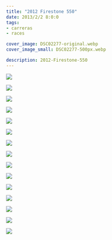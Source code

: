 ```yaml
---
title: "2012 Firestone 550"
date: 2013/2/2 8:0:0
tags: 
- carreras
- races

cover_image: DSC02277-original.webp
cover_image_small: DSC02277-500px.webp

description: 2012-Firestone-550
---
```



[![](DSC02277)](DSC02277-original.webp)

  

[![](DSC02278)](DSC02278-original.webp)

  

[![](DSC02297)](DSC02297-original.webp)

  

[![](DSC02329)](DSC02329-original.webp)

  

[![](DSC02330)](DSC02330-original.webp)

  

[![](DSC02331)](DSC02331-original.webp)

  

[![](DSC02360)](DSC02360-original.webp)

  

[![](DSC02366)](DSC02366-original.webp)

  

[![](DSC02368)](DSC02368-original.webp)

  

[![](DSC02377)](DSC02377-original.webp)

  

[![](DSC02394)](DSC02394-original.webp)

  

[![](DSC02397)](DSC02397-original.webp)

  

[![](DSC02449)](DSC02449-original.webp)

  

[![](DSC02477)](DSC02477-original.webp)

  

[![](DSC02539)](DSC02539-original.webp)
